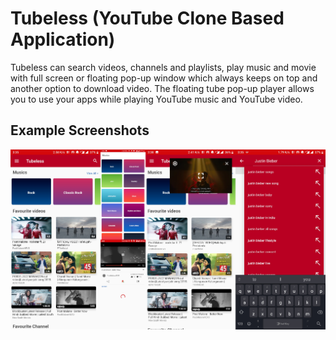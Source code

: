 # Tubeless (YouTube Clone Based Application)
Tubeless can search videos, channels and playlists, play music and movie with full screen or floating pop-up window which always keeps on top and another option to download video. 
The floating tube pop-up player allows you to use your apps while playing YouTube music and YouTube video.

## Example Screenshots
<img src="/tubeless_screenshot.png" alt="Home Page" >